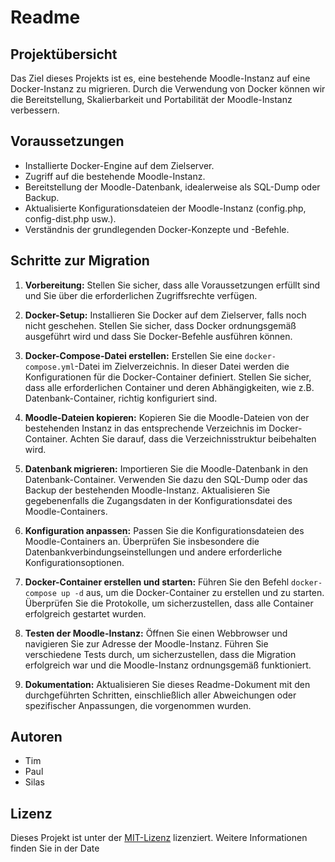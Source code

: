 # Readme

## Projektübersicht

Das Ziel dieses Projekts ist es, eine bestehende Moodle-Instanz auf eine Docker-Instanz zu migrieren. Durch die Verwendung von Docker können wir die Bereitstellung, Skalierbarkeit und Portabilität der Moodle-Instanz verbessern.

## Voraussetzungen

- Installierte Docker-Engine auf dem Zielserver.
- Zugriff auf die bestehende Moodle-Instanz.
- Bereitstellung der Moodle-Datenbank, idealerweise als SQL-Dump oder Backup.
- Aktualisierte Konfigurationsdateien der Moodle-Instanz (config.php, config-dist.php usw.).
- Verständnis der grundlegenden Docker-Konzepte und -Befehle.

## Schritte zur Migration

1. **Vorbereitung:** Stellen Sie sicher, dass alle Voraussetzungen erfüllt sind und Sie über die erforderlichen Zugriffsrechte verfügen.

2. **Docker-Setup:** Installieren Sie Docker auf dem Zielserver, falls noch nicht geschehen. Stellen Sie sicher, dass Docker ordnungsgemäß ausgeführt wird und dass Sie Docker-Befehle ausführen können.

3. **Docker-Compose-Datei erstellen:** Erstellen Sie eine `docker-compose.yml`-Datei im Zielverzeichnis. In dieser Datei werden die Konfigurationen für die Docker-Container definiert. Stellen Sie sicher, dass alle erforderlichen Container und deren Abhängigkeiten, wie z.B. Datenbank-Container, richtig konfiguriert sind.

4. **Moodle-Dateien kopieren:** Kopieren Sie die Moodle-Dateien von der bestehenden Instanz in das entsprechende Verzeichnis im Docker-Container. Achten Sie darauf, dass die Verzeichnisstruktur beibehalten wird.

5. **Datenbank migrieren:** Importieren Sie die Moodle-Datenbank in den Datenbank-Container. Verwenden Sie dazu den SQL-Dump oder das Backup der bestehenden Moodle-Instanz. Aktualisieren Sie gegebenenfalls die Zugangsdaten in der Konfigurationsdatei des Moodle-Containers.

6. **Konfiguration anpassen:** Passen Sie die Konfigurationsdateien des Moodle-Containers an. Überprüfen Sie insbesondere die Datenbankverbindungseinstellungen und andere erforderliche Konfigurationsoptionen.

7. **Docker-Container erstellen und starten:** Führen Sie den Befehl `docker-compose up -d` aus, um die Docker-Container zu erstellen und zu starten. Überprüfen Sie die Protokolle, um sicherzustellen, dass alle Container erfolgreich gestartet wurden.

8. **Testen der Moodle-Instanz:** Öffnen Sie einen Webbrowser und navigieren Sie zur Adresse der Moodle-Instanz. Führen Sie verschiedene Tests durch, um sicherzustellen, dass die Migration erfolgreich war und die Moodle-Instanz ordnungsgemäß funktioniert.

9. **Dokumentation:** Aktualisieren Sie dieses Readme-Dokument mit den durchgeführten Schritten, einschließlich aller Abweichungen oder spezifischer Anpassungen, die vorgenommen wurden.

## Autoren

- Tim
- Paul
- Silas

## Lizenz

Dieses Projekt ist unter der [MIT-Lizenz](https://opensource.org/licenses/MIT) lizenziert. Weitere Informationen finden Sie in der Date
